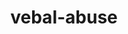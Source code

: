 --- 
layout: branching-narrative
permalink: "/modules/introduction/vebal-abuse/"
title: vebal-abuse
image:

#FIRST LEVEL
questions: 
  - question: Mrs. Stibbles got angry at me and shouted profanities while accusing me of not knowing what I’m doing, because I did the wound care differently from the previous nurse. She doesn’t want to see me again and says she will call my manager. I...
    link: 1
    background: abuse/q1.jpg
    answers:
      - answer:
        text: Feel intimidated, apologize to keep her calm, and deal with the situation myself.
        link: 1a
   
      - answer:
        text: Am going to talk to a leadership team member as soon as possible about the client’s allegations. 
        link: 1b

#SECOND LEVEL

  - question: I know I should not take this personally. I...
    link: 1a
    background: abuse/q2.jpg
    answers:
      - answer:
        text: Get over this and toss it up to the client just being this way
        feedback: While it is helpful not to take the client’s behaviour personally, verbal abuse is not acceptable. Ask the client  to stop being verbally abusive in order to receive further care.  
        link: 2a
        background: abuse/2a.jpg
   
      - answer:
        text: Acknowledge the client’s frustration by hearing her out
        feedback: While it is important to acknowledge the client’s frustration she needs to be reminded not to speak to the nurse in a disrespectful tone. It is never ok.
        link: 2b
        background: abuse/2b.jpg


  - question: I know the client needs care so I...
    link: 1b
    background: abuse/q3.jpg
    answers:
      - answer:
        text: Will do a joint visit to the client’s home with another clinician and review the ‘Partners in Care’ and ‘Make Your Home Safer For Care Workers’ brochures.
        feedback: Clients are expected to demonstrate respectful communication at all times. If this is not the case during any of the nursing visits and you feel unsafe, leave instantly.  The client will have to make other arrangements to complete the care.
        link: 3a
        background: abuse/3a.jpg
   
      - answer:
        text: Will ask the clinical lead (WOCN, CRN) to join me for a follow up  visit
        feedback: Clients do not always develop trust relationships with clinicians. Having someone else come in and provide perspective and understanding of the care plan may provide more clarity to the client and lead to clearer understanding about the care provided.
        link: 3b
        background: abuse/3b.jpg

---